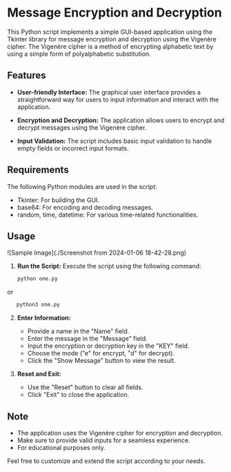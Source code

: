 # Message Encryption and Decryption

This Python script implements a simple GUI-based application using the Tkinter library for message encryption and decryption using the Vigenère cipher. The Vigenère cipher is a method of encrypting alphabetic text by using a simple form of polyalphabetic substitution.

## Features

- **User-friendly Interface:** The graphical user interface provides a straightforward way for users to input information and interact with the application.

- **Encryption and Decryption:** The application allows users to encrypt and decrypt messages using the Vigenère cipher.

- **Input Validation:** The script includes basic input validation to handle empty fields or incorrect input formats.

## Requirements

The following Python modules are used in the script:

- Tkinter: For building the GUI.
- base64: For encoding and decoding messages.
- random, time, datetime: For various time-related functionalities.

## Usage
![Sample Image](./Screenshot from 2024-01-06 18-42-28.png)


1. **Run the Script:**
   Execute the script using the following command:
   ```bash
   python one.py 
   ```
or
   ```bash
      python3 one.py 
   ```
2. **Enter Information:**
   - Provide a name in the "Name" field.
   - Enter the message in the "Message" field.
   - Input the encryption or decryption key in the "KEY" field.
   - Choose the mode ("e" for encrypt, "d" for decrypt).
   - Click the "Show Message" button to view the result.

3. **Reset and Exit:**
   - Use the "Reset" button to clear all fields.
   - Click "Exit" to close the application.

## Note

- The application uses the Vigenère cipher for encryption and decryption.
- Make sure to provide valid inputs for a seamless experience.
- For educational purposes only.

Feel free to customize and extend the script according to your needs.
